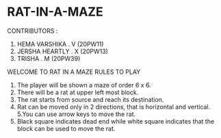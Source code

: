 # RAT-IN-A-MAZE

CONTRIBUTORS :

1. HEMA VARSHIKA . V (20PW11)
2. JERSHA HEARTLY . X (20PW13)
3. TRISHA . M (20PW39)


WELCOME TO RAT IN A MAZE
		RULES TO PLAY

1. The player will be shown a maze of order 6 x 6.
2. There will be a rat at upper left most block.
3. The rat starts from source and reach its destination.
4. Rat can be moved only in 2 directions, that is horizontal and vertical.
5.You can use arrow keys to move the rat.
6. Black square indicates dead end while white square indicates that the block can be used to move the rat.
